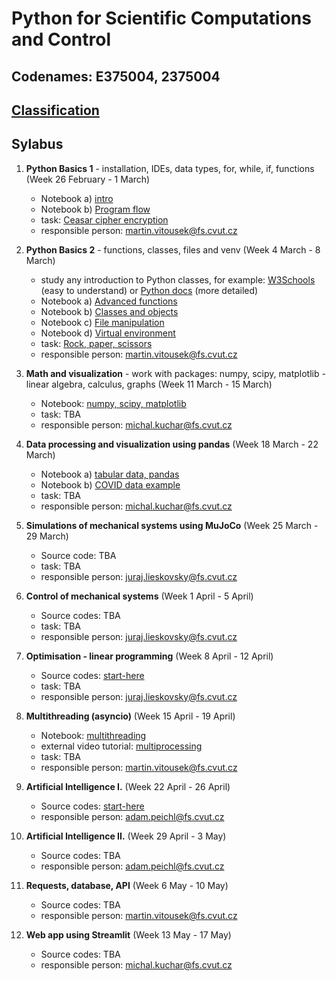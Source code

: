 # Python for Scientific Computations and Control 
## Codenames: E375004, 2375004

## [Classification](courses/classification.md)

## Sylabus

1. **Python Basics 1** - installation, IDEs, data types, for, while, if, functions (Week 26 February - 1 March)

   - Notebook a) [intro](courses/intro.md)
   - Notebook b) [Program flow](courses/E375004/python_basics_1/basics_01.ipynb)
   - task: [Ceasar cipher encryption](https://github.com/CVUT-FS-12110/Python-for-Scientific-Computations-and-Control/blob/master/tasks/EN_Ceasar_cipher_encryption.ipynb)
   - responsible person: martin.vitousek@fs.cvut.cz
   
2. **Python Basics 2** - functions, classes, files and venv (Week 4 March - 8 March)

   - study any introduction to Python classes, for example: [W3Schools](https://www.w3schools.com/python/python_classes.asp) (easy to understand) or [Python docs](https://docs.python.org/3/tutorial/classes.html) (more detailed)
   - Notebook a) [Advanced functions](courses/E375004/python_basics_2/basics_02a_functions_adv.ipynb)
   - Notebook b) [Classes and objects](courses/E375004/python_basics_2/basics_02b_oop.ipynb)
   - Notebook c) [File manipulation](courses/E375004/python_basics_2/basics_02c_files.ipynb)
   - Notebook d) [Virtual environment](courses/E375004/python_basics_2/basics_02d_venv.ipynb)
   - task: [Rock, paper, scissors](https://github.com/CVUT-FS-12110/Python-for-Scientific-Computations-and-Control/tree/master/tasks/rock_paper_scissors)
   - responsible person: martin.vitousek@fs.cvut.cz

3. **Math and visualization** - work with packages: numpy, scipy, matplotlib - linear algebra, calculus, graphs (Week 11 March - 15 March)

   - Notebook: [numpy, scipy, matplotlib](courses/E375004/numpy_matplotlib/numpy_matplotlib.ipynb)
   - task: TBA
   - responsible person: michal.kuchar@fs.cvut.cz

4. **Data processing and visualization using pandas** (Week 18 March - 22 March)

   - Notebook a) [tabular data, pandas](courses/E375004/data_pandas/basics_01.ipynb)
   - Notebook b) [COVID data example](courses/E375004/data_pandas/basics_02.ipynb)
   - task: TBA
   - responsible person: michal.kuchar@fs.cvut.cz


5. **Simulations of mechanical systems using MuJoCo** (Week 25 March - 29 March)

   - Source code: TBA
   - task: TBA
   - responsible person: juraj.lieskovsky@fs.cvut.cz

6. **Control of mechanical systems** (Week 1 April - 5 April)

   - Source codes: TBA
   - task: TBA
   - responsible person: juraj.lieskovsky@fs.cvut.cz

7. **Optimisation - linear programming** (Week 8 April - 12 April)

   - Source codes: [start-here](courses/E375004/optimisation/cvxpy.md)
   - task: TBA
   - responsible person: juraj.lieskovsky@fs.cvut.cz

8. **Multithreading (asyncio)** (Week 15 April - 19 April)

   - Notebook: [multithreading](courses/E375004/multithreading/multithreading.ipynb)
   - external video tutorial: [multiprocessing](https://youtu.be/fKl2JW_qrso)
   - task: TBA
   - responsible person: martin.vitousek@fs.cvut.cz


9. **Artificial Intelligence I.** (Week 22 April - 26 April)

   - Source codes: [start-here](courses/E375004/ai_chapter1/ai_chapter1.md)
   - responsible person: adam.peichl@fs.cvut.cz


10. **Artificial Intelligence II.** (Week 29 April - 3 May)

    - Source codes: TBA
    - responsible person: adam.peichl@fs.cvut.cz


11. **Requests, database, API** (Week 6 May - 10 May)

    - Source codes: TBA
    - responsible person: martin.vitousek@fs.cvut.cz


12. **Web app using Streamlit** (Week 13 May - 17 May)

    - Source codes: TBA
    - responsible person: michal.kuchar@fs.cvut.cz



